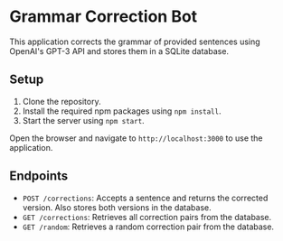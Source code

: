 # Grammar Correction Bot

This application corrects the grammar of provided sentences using OpenAI's GPT-3 API and stores them in a SQLite database.

## Setup

1. Clone the repository.
2. Install the required npm packages using `npm install`.
3. Start the server using `npm start`.

Open the browser and navigate to `http://localhost:3000` to use the application.

## Endpoints

- `POST /corrections`: Accepts a sentence and returns the corrected version. Also stores both versions in the database.
- `GET /corrections`: Retrieves all correction pairs from the database.
- `GET /random`: Retrieves a random correction pair from the database.
